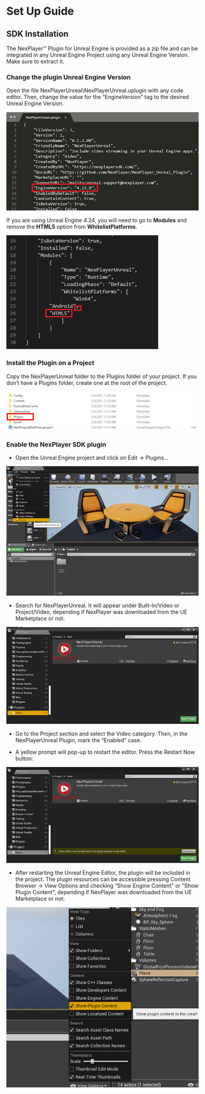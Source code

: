 # Set Up Guide

## SDK Installation

The NexPlayer™ Plugin for Unreal Engine is provided as a zip file and can be integrated in any Unreal Engine Project using any Unreal Engine Version. Make sure to extract it.

### Change the plugin Unreal Engine Version

Open the file NexPlayerUnreal\NexPlayerUnreal.uplugin with any code editor. Then, change the value for the “EngineVersion” tag to the desired Unreal Engine Version.

![](../assets/basic/setup1.png)

If you are using Unreal Engine 4.24, you will need to go to **Modules** and remove the **HTML5** option from **WhitelistPlatforms**.

![](../assets/basic/setup2.png)

### Install the Plugin on a Project

Copy the NexPlayerUnreal folder to the Plugins folder of your project. If you don’t have a Plugins folder, create one at the root of the project.

![](../assets/basic/setup3.png)

### Enable the NexPlayer SDK plugin

- Open the Unreal Engine project and click on Edit → Plugins…

![](../assets/basic/setup4.png)

- Search for NexPlayerUnreal. It will appear under Built-In/Video or Project/Video, depending if NexPlayer was downloaded from the UE Marketplace or not:

![](../assets/basic/setup5.png)

- Go to the Project section and select the Video category. Then, in the NexPlayerUnreal Plugin, mark the “Enabled” case.

- A yellow prompt will pop-up to restart the editor. Press the Restart Now button:

![](../assets/basic/setup6.png)

- After restarting the Unreal Engine Editor, the plugin will be included in the project. The plugin resources can be accessible pressing Content Browser → View Options and checking “Show Engine Content” or “Show Plugin Content”, depending if NexPlayer was downloaded from the UE Marketplace or not:

![](../assets/basic/setup7.png)